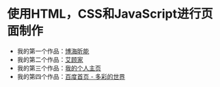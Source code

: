 # 使用HTML，CSS和JavaScript进行页面制作
<nav>
  <ul>
    <li>我的第一个作品：<a href="https://supervsky.github.io/pages/page/">博海昕能</a></li>
    <li>我的第二个作品：<a href="https://supervsky.github.io/pages/page1/">艾顾家</a></li>
    <li>我的第三个作品：<a href="https://supervsky.github.io/pages/page2/">我的个人主页</a></li>
    <li>我的第四个作品：<a href="https://supervsky.github.io/pages/page3/">百度首页 - 多彩的世界</a></li>
  </ul>
</nav>


